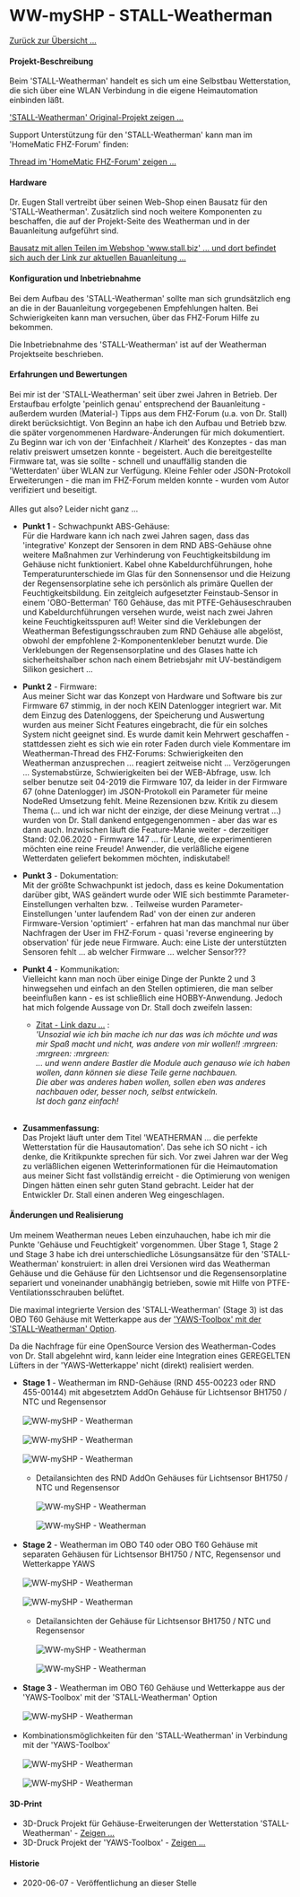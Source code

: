 # WW-mySHP - STALL-Weatherman

[Zurück zur Übersicht ...](../README.md)

#### Projekt-Beschreibung
Beim 'STALL-Weatherman' handelt es sich um eine Selbstbau Wetterstation, die sich über eine WLAN Verbindung in die eigene Heimautomation einbinden läßt.

['STALL-Weatherman' Original-Projekt zeigen ...](https://www.stall.biz/project/weatherman-die-perfekte-wetterstation-fuer-die-hausautomation)

Support Unterstützung für den 'STALL-Weatherman' kann man im 'HomeMatic FHZ-Forum' finden:

[Thread im 'HomeMatic FHZ-Forum' zeigen ...](https://homematic-forum.de/forum/viewtopic.php?t=38485)

#### Hardware
Dr. Eugen Stall vertreibt über seinen Web-Shop einen Bausatz für den 'STALL-Weatherman'. Zusätzlich sind noch weitere Komponenten zu beschaffen, die auf der Projekt-Seite des Weatherman und in der Bauanleitung aufgeführt sind.

[Bausatz mit allen Teilen im Webshop 'www.stall.biz' ... und dort befindet sich auch der Link zur aktuellen Bauanleitung ...](https://www.stall.biz/produkt/weatherman-controller)

#### Konfiguration und Inbetriebnahme
Bei dem Aufbau des 'STALL-Weatherman' sollte man sich grundsätzlich eng an die in der Bauanleitung vorgegebenen Empfehlungen halten. Bei Schwierigkeiten kann man versuchen, über das FHZ-Forum Hilfe zu bekommen.

Die Inbetriebnahme des 'STALL-Weatherman' ist auf der Weatherman Projektseite beschrieben.

#### Erfahrungen und Bewertungen
Bei mir ist der 'STALL-Weatherman' seit über zwei Jahren in Betrieb. Der Erstaufbau erfolgte 'peinlich genau' entsprechend der Bauanleitung - außerdem wurden (Material-) Tipps aus dem FHZ-Forum (u.a. von Dr. Stall) direkt berücksichtigt. Von Beginn an habe ich den Aufbau und Betrieb bzw. die später vorgenommenen Hardware-Änderungen für mich dokumentiert. Zu Beginn war ich von der 'Einfachheit / Klarheit' des Konzeptes - das man relativ preiswert umsetzen konnte - begeistert. Auch die bereitgestellte Firmware tat, was sie sollte - schnell und unauffällig standen die 'Wetterdaten' über WLAN zur Verfügung. Kleine Fehler oder JSON-Protokoll Erweiterungen - die man im FHZ-Forum melden konnte - wurden vom Autor verifiziert und beseitigt.
<br><br>
Alles gut also? Leider nicht ganz ...
<br>
- <b>Punkt 1</b> - Schwachpunkt ABS-Gehäuse:<br>
Für die Hardware kann ich nach zwei Jahren sagen, dass das 'integrative' Konzept der Sensoren in dem RND ABS-Gehäuse ohne weitere Maßnahmen zur Verhinderung von Feuchtigkeitsbildung im Gehäuse nicht funktioniert. Kabel ohne Kabeldurchführungen, hohe Temperaturunterschiede im Glas für den Sonnensensor und die Heizung der Regensensorplatine sehe ich persönlich als primäre Quellen der Feuchtigkeitsbildung. Ein zeitgleich aufgesetzter Feinstaub-Sensor in einem 'OBO-Betterman' T60 Gehäuse, das mit PTFE-Gehäuseschrauben und Kabeldurchführungen versehen wurde, weist nach zwei Jahren keine Feuchtigkeitsspuren auf! Weiter sind die Verklebungen der Weatherman Befestigungsschrauben zum RND Gehäuse alle abgelöst, obwohl der empfohlene 2-Komponentenkleber benutzt wurde. Die Verklebungen der Regensensorplatine und des Glases hatte ich sicherheitshalber schon nach einem Betriebsjahr mit UV-beständigem Silikon gesichert ...

- <b>Punkt 2</b> - Firmware:<br>
Aus meiner Sicht war das Konzept von Hardware und Software bis zur Firmware 67 stimmig, in der noch KEIN Datenlogger integriert war. Mit dem Einzug des Datenloggens, der Speicherung und Auswertung wurden aus meiner Sicht Features eingebracht, die für ein solches System nicht geeignet sind. Es wurde damit kein Mehrwert geschaffen - stattdessen zieht es sich wie ein roter Faden durch viele Kommentare im Weatherman-Thread des FHZ-Forums: Schwierigkeiten den Weatherman anzusprechen ... reagiert zeitweise nicht ... Verzögerungen ... Systemabstürze, Schwierigkeiten bei der WEB-Abfrage, usw. Ich selber benutze seit 04-2019 die Firmware 107, da leider in der Firmware 67 (ohne Datenlogger) im JSON-Protokoll ein Parameter für meine NodeRed Umsetzung fehlt. Meine Rezensionen bzw. Kritik zu diesem Thema (... und ich war nicht der einzige, der diese Meinung vertrat ...) wurden von Dr. Stall dankend entgegengenommen - aber das war es dann auch. Inzwischen läuft die Feature-Manie weiter - derzeitiger Stand: 02.06.2020 - Firmware 147 ... für Leute, die experimentieren möchten eine reine Freude! Anwender, die verläßliche eigene Wetterdaten geliefert bekommen möchten, indiskutabel!

- <b>Punkt 3</b> - Dokumentation:<br>
Mit der größte Schwachpunkt ist jedoch, dass es keine Dokumentation darüber gibt, WAS geändert wurde oder WIE sich bestimmte Parameter-Einstellungen verhalten bzw. . Teilweise wurden Parameter-Einstellungen 'unter laufendem Rad' von der einen zur anderen Firmware-Version 'optimiert' - erfahren hat man das manchmal nur über Nachfragen der User im FHZ-Forum - quasi 'reverse engineering by observation' für jede neue Firmware. Auch: eine Liste der unterstützten Sensoren fehlt ... ab welcher Firmware ... welcher Sensor???

- <b>Punkt 4</b> - Kommunikation:<br>
Vielleicht kann man noch über einige Dinge der Punkte 2 und 3 hinwegsehen und einfach an den Stellen optimieren, die man selber beeinflußen kann - es ist schließlich eine HOBBY-Anwendung. Jedoch hat mich folgende Aussage von Dr. Stall doch zweifeln lassen:

  - [Zitat - Link dazu ...](https://homematic-forum.de/forum/viewtopic.php?f=31&t=38485&hilit=jp112sdl&start=2940#p579895) : <br>
  <i>'Unsozial wie ich bin mache ich nur das was ich möchte und was mir Spaß macht und nicht, was andere von mir wollen!! :mrgreen: :mrgreen: :mrgreen:<br>
  ... und wenn andere Bastler die Module auch genauso wie ich haben wollen, dann können sie diese Teile gerne nachbauen.<br>
  Die aber was anderes haben wollen, sollen eben was anderes nachbauen oder, besser noch, selbst entwickeln.<br>
  Ist doch ganz einfach!</i><br><br>

- <b>Zusammenfassung:</b><br>
Das Projekt läuft unter dem Titel 'WEATHERMAN … die perfekte Wetterstation für die Hausautomation'. Das sehe ich SO nicht - ich denke, die Kritikpunkte sprechen für sich. Vor zwei Jahren war der Weg zu verläßlichen eigenen Wetterinformationen für die Heimautomation aus meiner Sicht fast vollständig erreicht - die Optimierung von wenigen Dingen hätten einen sehr guten Stand gebracht. Leider hat der Entwickler Dr. Stall einen anderen Weg eingeschlagen.

#### Änderungen und Realisierung
Um meinem Weatherman neues Leben einzuhauchen, habe ich mir die Punkte 'Gehäuse und Feuchtigkeit' vorgenommen. Über Stage 1, Stage 2 und Stage 3 habe ich drei unterschiedliche Lösungsansätze für den 'STALL-Weatherman' konstruiert: in allen drei Versionen wird das Weatherman Gehäuse und die Gehäuse für den Lichtsensor und die Regensensorplatine separiert und voneinander unabhängig betrieben, sowie mit Hilfe von PTFE-Ventilationsschrauben belüftet.

Die maximal integrierte Version des 'STALL-Weatherman' (Stage 3) ist das OBO T60 Gehäuse mit Wetterkappe aus der ['YAWS-Toolbox' mit der 'STALL-Weatherman' Option](https://github.com/wolwin/WW-mySHP/blob/master/SHP_YAWS/README.md).

Da die Nachfrage für eine OpenSource Version des Weatherman-Codes von Dr. Stall abgelehnt wird, kann leider eine Integration eines GEREGELTEN Lüfters in der 'YAWS-Wetterkappe' nicht (direkt) realisiert werden.

- <b>Stage 1</b> - Weatherman im RND-Gehäuse (RND 455-00223 oder RND 455-00144) mit abgesetztem AddOn Gehäuse für Lichtsensor BH1750 / NTC und Regensensor
<br><br>
![WW-mySHP - Weatherman](./img/SHP_WM_RND_01.jpg "AddOn RND-Gehäuse 455-00223")
<br><br>
![WW-mySHP - Weatherman](./img/SHP_WM_RND_02.jpg "AddOn RND-Gehäuse 455-00223")
<br><br>
![WW-mySHP - Weatherman](./img/SHP_WM_RND_03.jpg "AddOn RND-Gehäuse 455-00144")
<br><br>
  - Detailansichten des RND AddOn Gehäuses für Lichtsensor BH1750 / NTC und Regensensor
<br><br>
![WW-mySHP - Weatherman](./img/SHP_WM_RND-Case_01.jpg "AddOn für RND-Gehäuse")
<br><br>
![WW-mySHP - Weatherman](./img/SHP_WM_RND-Case_02.jpg "AddOn für RND-Gehäuse")
<br><br>
- <b>Stage 2</b> - Weatherman im OBO T40 oder OBO T60 Gehäuse mit separaten Gehäusen für Lichtsensor BH1750 / NTC, Regensensor und Wetterkappe YAWS
<br><br>
![WW-mySHP - Weatherman](./img/SHP_WM_OBO-Case_01.jpg "OBO T40-Gehäuse")
<br><br>
![WW-mySHP - Weatherman](./img/SHP_WM_OBO-Case_02.jpg "Module für OBO T40 und T60 Gehäuse")
<br><br>
  - Detailansichten der Gehäuse für Lichtsensor BH1750 / NTC und Regensensor
<br><br>
![WW-mySHP - Weatherman](./img/SHP_WM_Case-Sun_01.jpg "Sensor Gehäuse für BH1750 und NTC")
<br><br>
![WW-mySHP - Weatherman](./img/SHP_WM_Case-Rain_01.jpg "Regensensor Gehäuse")
<br><br>
- <b>Stage 3</b> - Weatherman im OBO T60 Gehäuse und Wetterkappe aus der 'YAWS-Toolbox' mit der 'STALL-Weatherman' Option
<br><br>
![WW-mySHP - Weatherman](./img/SHP_WM_OBO-Case_03.jpg "OBO T60-Gehäuse mit YAWS 'STALL-Weatherman' Option")
<br><br>
- Kombinationsmöglichkeiten für den 'STALL-Weatherman' in Verbindung mit der 'YAWS-Toolbox'
<br><br>
![WW-mySHP - Weatherman](./img/SHP_WM_OBO_Combi_01.jpg "Weatherman - OBO T60-Gehäuse - Kombinationen")
<br><br>
![WW-mySHP - Weatherman](./img/SHP_WM_OBO_Combi_02.jpg "Weatherman - OBO T60-Gehäuse  - Kombinationen")

#### 3D-Print
- 3D-Druck Projekt für Gehäuse-Erweiterungen der Wetterstation 'STALL-Weatherman' - [Zeigen ...](https://github.com/wolwin/WW-my3DP/blob/master/3DP_Weatherman/README.md)
- 3D-Druck Projekt der 'YAWS-Toolbox' - [Zeigen ...](https://github.com/wolwin/WW-my3DP/blob/master/3DP_YAWS/README.md)

#### Historie
- 2020-06-07 - Veröffentlichung an dieser Stelle
